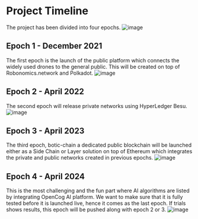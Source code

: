 # Project Timeline

The project has been divided into four epochs.
![image](https://user-images.githubusercontent.com/45354395/115999913-e7b81380-a5bb-11eb-836d-7153717c5253.png)

## Epoch 1 - December 2021

The first epoch is the launch of the public platform which connects the widely used drones to the general public. This will be created on top of Robonomics.network and Polkadot.
![image](https://user-images.githubusercontent.com/45354395/116000808-b4778380-a5bf-11eb-8bc5-5d59a95cd4b3.png)

## Epoch 2 - April 2022

The second epoch will release private networks using HyperLedger Besu.
![image](https://user-images.githubusercontent.com/45354395/116000867-f274a780-a5bf-11eb-8fe7-7ba9b4e980c5.png)


## Epoch 3 - April 2023

The third epoch, botic-chain a dedicated public blockchain will be launched either as a Side Chain or Layer solution on top of Ethereum which integrates the private and public networks created in previous epochs.
![image](https://user-images.githubusercontent.com/45354395/116000896-08826800-a5c0-11eb-8bf2-056d7403afb1.png)


## Epoch 4 - April 2024

This is the most challenging and the fun part where AI algorithms are listed by integrating OpenCog AI platform. We want to make sure that it is fully tested before it is launched live, hence it comes as the last epoch. If trials shows results, this epoch will be pushed along with epoch 2 or 3.
![image](https://user-images.githubusercontent.com/45354395/116000927-29e35400-a5c0-11eb-9d5a-d08d8624c7dc.png)


